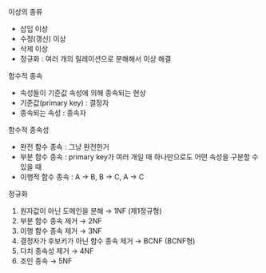 이상의 종류

- 삽입 이상
- 수정(갱신) 이상
- 삭제 이상
- 정규화 : 여러 개의 릴레이션으로 분해해서 이상 해결

함수적 종속

- 속성들이 기준값 속성에 의해 종속되는 현상
- 기준값(primary key) : 결정자
- 종속되는 속성 : 종속자

함수적 종속성

- 완전 함수 종속 : 그냥 완전한거
- 부분 함수 종속 : primary key가 여러 개일 때 하나만으로도 어떤 속성을 구분할 수 있을 때
- 이행적 함수 종속 : A → B, B → C, A → C

정규화 

1. 원자값이 아닌 도메인을 분해 → 1NF (제1정규형)
2. 부분 함수 종속 제거 → 2NF 
3. 이행 함수 종속 제거 → 3NF
4. 결정자가 후보키가 아닌 함수 종속 제거 → BCNF (BCNF형)
5. 다치 종속성 제거 → 4NF
6. 조인 종속 → 5NF